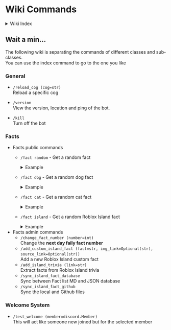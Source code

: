 # Wiki Commands

<details>
<summary>Wiki Index</summary>

- [Home](home.md)
- [Commands](commands.md)
- Config
- Troubleshooting
  - Facts sync
- Protocol and guide
  - Facts
    - Adding facts
    - Adding facts from Trivia of Roblox [Island wiki website](https://robloxislands.fandom.com/wiki/Islands_Wiki)
    - Change current number
    - egg
  - Welcome
    - Test welcome message with specific user
</details>

## Wait a min...
The following wiki is separating the commands of different classes and sub-classes.
<br>You can use the index command to go to the one you like

### General
- `/reload_cog (cog=str)`<br>
    Reload a specific cog

- `/version`<br>
    View the version, location and ping of the bot.

- `/kill`<br>
    Turn off the bot

### Facts
- Facts public commands
  - `/fact random` - Get a random fact
      <details>
        <summary>Example</summary>
        <img src="wiki_src/fact_img/fact_random_1.png" alt="drawing" width="500"/><br>
        <img src="wiki_src/fact_img/fact_random_2.png" alt="drawing" width="500"/>
      </details>

  - `/fact dog` - Get a random dog fact
    <details>
      <summary>Example</summary>
      <img src="wiki_src/fact_img/fact_dog_1.png" alt="drawing" width="500"/><br>
      <img src="wiki_src/fact_img/fact_dog_2.png" alt="drawing" width="500"/>
    </details>


  - `/fact cat` - Get a random cat fact
    <details>
      <summary>Example</summary>
      <img src="wiki_src/fact_img/fact_cat_1.png" alt="drawing" width="500"/><br>
      <img src="wiki_src/fact_img/fact_cat_2.png" alt="drawing" width="500"/>
    </details>
  - `/fact island` - Get a random Roblox Island fact
    <details>
      <summary>Example</summary>
      <img src="wiki_src/fact_img/fact_island_1.png" alt="drawing" width="500"/><br>
      <img src="wiki_src/fact_img/fact_island_2.png" alt="drawing" width="500"/>
    </details>
- Facts admin commands
  - `/change_fact_number (number=int)`<br>
  Change the **next day faily fact number**
  - `/add_custom_island_fact (fact=str, img_link=Optional(str), source_link=Optional(str))`<br>
  Add a new Roblox Island custom fact
  - `/add_island_trivia (link=str)`<br>
  Extract facts from Roblox Island trivia
  - `/sync_island_fact_database`<br>
  Sync between Fact list MD and JSON database
  - `/sync_island_fact_github`<br>
  Sync the local and Github files

### Welcome System
- `/test_welcome (member=discord.Member)`<br>
    This will act like someone new joined but for the selected member
